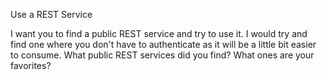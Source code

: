 Use a REST Service

I want you to find a public REST service and try to use it. I would try and find one where you don't have to authenticate as it will be a little bit easier to consume. What public REST services did you find? What ones are your favorites?

